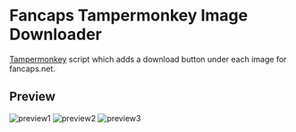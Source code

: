 # Fancaps Tampermonkey Image Downloader
[Tampermonkey](https://www.tampermonkey.net/) script which adds a download button under each image for fancaps.net.

## Preview
![preview1](https://github.com/Maximax67/Fancaps-Tampermonkey-Image-Downloader/assets/40457162/76e242ff-9b3e-4263-9259-478be35cc032)
![preview2](https://github.com/Maximax67/Fancaps-Tampermonkey-Image-Downloader/assets/40457162/8e8e3d55-2756-4625-994c-d2d9f37e5b5e)
![preview3](https://github.com/Maximax67/Fancaps-Tampermonkey-Image-Downloader/assets/40457162/b4a83748-a835-4790-95f7-dbf91d07dad6)
